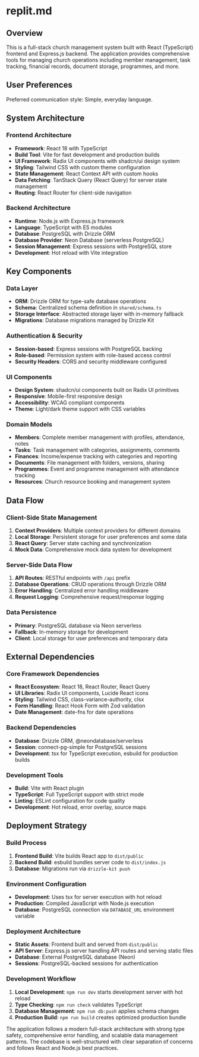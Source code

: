 # replit.md

## Overview

This is a full-stack church management system built with React (TypeScript) frontend and Express.js backend. The application provides comprehensive tools for managing church operations including member management, task tracking, financial records, document storage, programmes, and more.

## User Preferences

Preferred communication style: Simple, everyday language.

## System Architecture

### Frontend Architecture
- **Framework**: React 18 with TypeScript
- **Build Tool**: Vite for fast development and production builds
- **UI Framework**: Radix UI components with shadcn/ui design system
- **Styling**: Tailwind CSS with custom theme configuration
- **State Management**: React Context API with custom hooks
- **Data Fetching**: TanStack Query (React Query) for server state management
- **Routing**: React Router for client-side navigation

### Backend Architecture
- **Runtime**: Node.js with Express.js framework
- **Language**: TypeScript with ES modules
- **Database**: PostgreSQL with Drizzle ORM
- **Database Provider**: Neon Database (serverless PostgreSQL)
- **Session Management**: Express sessions with PostgreSQL store
- **Development**: Hot reload with Vite integration

## Key Components

### Data Layer
- **ORM**: Drizzle ORM for type-safe database operations
- **Schema**: Centralized schema definition in `shared/schema.ts`
- **Storage Interface**: Abstracted storage layer with in-memory fallback
- **Migrations**: Database migrations managed by Drizzle Kit

### Authentication & Security
- **Session-based**: Express sessions with PostgreSQL backing
- **Role-based**: Permission system with role-based access control
- **Security Headers**: CORS and security middleware configured

### UI Components
- **Design System**: shadcn/ui components built on Radix UI primitives
- **Responsive**: Mobile-first responsive design
- **Accessibility**: WCAG compliant components
- **Theme**: Light/dark theme support with CSS variables

### Domain Models
- **Members**: Complete member management with profiles, attendance, notes
- **Tasks**: Task management with categories, assignments, comments
- **Finances**: Income/expense tracking with categories and reporting
- **Documents**: File management with folders, versions, sharing
- **Programmes**: Event and programme management with attendance tracking
- **Resources**: Church resource booking and management system

## Data Flow

### Client-Side State Management
1. **Context Providers**: Multiple context providers for different domains
2. **Local Storage**: Persistent storage for user preferences and some data
3. **React Query**: Server state caching and synchronization
4. **Mock Data**: Comprehensive mock data system for development

### Server-Side Data Flow
1. **API Routes**: RESTful endpoints with `/api` prefix
2. **Database Operations**: CRUD operations through Drizzle ORM
3. **Error Handling**: Centralized error handling middleware
4. **Request Logging**: Comprehensive request/response logging

### Data Persistence
- **Primary**: PostgreSQL database via Neon serverless
- **Fallback**: In-memory storage for development
- **Client**: Local storage for user preferences and temporary data

## External Dependencies

### Core Framework Dependencies
- **React Ecosystem**: React 18, React Router, React Query
- **UI Libraries**: Radix UI components, Lucide React icons
- **Styling**: Tailwind CSS, class-variance-authority, clsx
- **Form Handling**: React Hook Form with Zod validation
- **Date Management**: date-fns for date operations

### Backend Dependencies
- **Database**: Drizzle ORM, @neondatabase/serverless
- **Session**: connect-pg-simple for PostgreSQL sessions
- **Development**: tsx for TypeScript execution, esbuild for production builds

### Development Tools
- **Build**: Vite with React plugin
- **TypeScript**: Full TypeScript support with strict mode
- **Linting**: ESLint configuration for code quality
- **Development**: Hot reload, error overlay, source maps

## Deployment Strategy

### Build Process
1. **Frontend Build**: Vite builds React app to `dist/public`
2. **Backend Build**: esbuild bundles server code to `dist/index.js`
3. **Database**: Migrations run via `drizzle-kit push`

### Environment Configuration
- **Development**: Uses tsx for server execution with hot reload
- **Production**: Compiled JavaScript with Node.js execution
- **Database**: PostgreSQL connection via `DATABASE_URL` environment variable

### Deployment Architecture
- **Static Assets**: Frontend built and served from `dist/public`
- **API Server**: Express.js server handling API routes and serving static files
- **Database**: External PostgreSQL database (Neon)
- **Sessions**: PostgreSQL-backed sessions for authentication

### Development Workflow
1. **Local Development**: `npm run dev` starts development server with hot reload
2. **Type Checking**: `npm run check` validates TypeScript
3. **Database Management**: `npm run db:push` applies schema changes
4. **Production Build**: `npm run build` creates optimized production bundle

The application follows a modern full-stack architecture with strong type safety, comprehensive error handling, and scalable data management patterns. The codebase is well-structured with clear separation of concerns and follows React and Node.js best practices.
